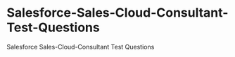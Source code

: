 # Salesforce-Sales-Cloud-Consultant-Test-Questions
Salesforce Sales-Cloud-Consultant Test Questions
